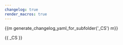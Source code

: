 ```yaml
---
changelog: true
render_macros: true
---
```



{{m generate_changelog_yaml_for_subfolder('_CS') m}}

{{ _CS }}
